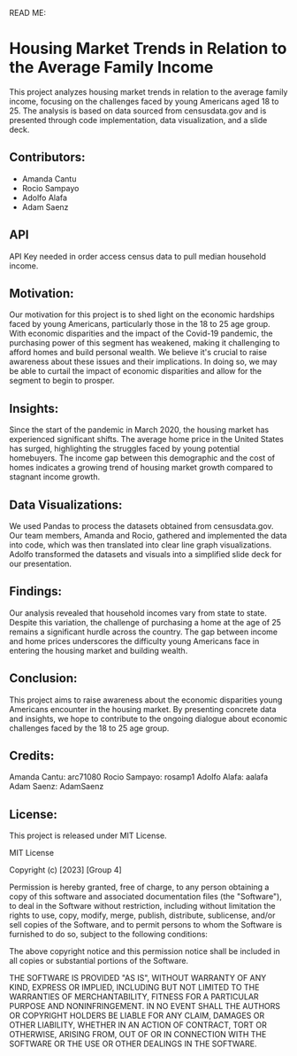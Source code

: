 READ ME:

# Housing Market Trends in Relation to the Average Family Income

This project analyzes housing market trends in relation to the average family income, focusing on the challenges faced by young Americans aged 18 to 25. The analysis is based on data sourced from censusdata.gov and is presented through code implementation, data visualization, and a slide deck.

## Contributors:

- Amanda Cantu
- Rocio Sampayo
- Adolfo Alafa
- Adam Saenz

## API

API Key needed in order access census data to pull median household income.

## Motivation:

Our motivation for this project is to shed light on the economic hardships faced by young Americans, particularly those in the 18 to 25 age group. With economic disparities and the impact of the Covid-19 pandemic, the purchasing power of this segment has weakened, making it challenging to afford homes and build personal wealth. We believe it's crucial to raise awareness about these issues and their implications. In doing so, we may be able to curtail the impact of economic disparities and allow for the segment to begin to prosper.

## Insights:

Since the start of the pandemic in March 2020, the housing market has experienced significant shifts. The average home price in the United States has surged, highlighting the struggles faced by young potential homebuyers. The income gap between this demographic and the cost of homes indicates a growing trend of housing market growth compared to stagnant income growth.

## Data Visualizations:

We used Pandas to process the datasets obtained from censusdata.gov. Our team members, Amanda and Rocio, gathered and implemented the data into code, which was then translated into clear line graph visualizations. Adolfo transformed the datasets and visuals into a simplified slide deck for our presentation.

## Findings:

Our analysis revealed that household incomes vary from state to state. Despite this variation, the challenge of purchasing a home at the age of 25 remains a significant hurdle across the country. The gap between income and home prices underscores the difficulty young Americans face in entering the housing market and building wealth.

## Conclusion:

This project aims to raise awareness about the economic disparities young Americans encounter in the housing market. By presenting concrete data and insights, we hope to contribute to the ongoing dialogue about economic challenges faced by the 18 to 25 age group.

## Credits:

Amanda Cantu: arc71080
Rocio Sampayo: rosamp1
Adolfo Alafa: aalafa
Adam Saenz: AdamSaenz

## License:

This project is released under MIT License.

MIT License

Copyright (c) [2023] [Group 4]

Permission is hereby granted, free of charge, to any person obtaining a copy
of this software and associated documentation files (the "Software"), to deal
in the Software without restriction, including without limitation the rights
to use, copy, modify, merge, publish, distribute, sublicense, and/or sell
copies of the Software, and to permit persons to whom the Software is
furnished to do so, subject to the following conditions:

The above copyright notice and this permission notice shall be included in all
copies or substantial portions of the Software.

THE SOFTWARE IS PROVIDED "AS IS", WITHOUT WARRANTY OF ANY KIND, EXPRESS OR
IMPLIED, INCLUDING BUT NOT LIMITED TO THE WARRANTIES OF MERCHANTABILITY,
FITNESS FOR A PARTICULAR PURPOSE AND NONINFRINGEMENT. IN NO EVENT SHALL THE
AUTHORS OR COPYRIGHT HOLDERS BE LIABLE FOR ANY CLAIM, DAMAGES OR OTHER
LIABILITY, WHETHER IN AN ACTION OF CONTRACT, TORT OR OTHERWISE, ARISING FROM,
OUT OF OR IN CONNECTION WITH THE SOFTWARE OR THE USE OR OTHER DEALINGS IN THE
SOFTWARE.


